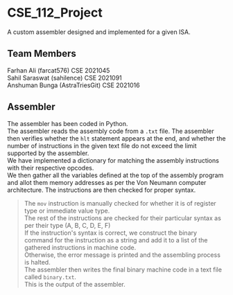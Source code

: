 # CSE_112_Project
A custom assembler designed and implemented for a given ISA.

## Team Members
Farhan Ali     (farcat576)      CSE 2021045   
Sahil Saraswat (sahilence)      CSE 2021091   
Anshuman Bunga (AstraTriesGit)  CSE 2021016   

## Assembler
The assembler has been coded in Python.    
The assembler reads the assembly code from a `.txt` file. The assembler then verifies whether the `hlt` statement appears at the end, and whether the number of instructions in the given text file do not exceed the limit supported by the assembler.   
We have implemented a dictionary for matching the assembly instructions with their respective opcodes.   
We then gather all the variables defined at the top of the assembly program and allot them memory addresses as per the Von Neumann computer architecture.
The instructions are then checked for proper syntax.   
> The `mov` instruction is manually checked for whether it is of register type or immediate value type.   
> The rest of the instructions are checked for their particular syntax as per their type (A, B, C, D, E, F)   
> If the instruction's syntax is correct, we construct the binary command for the instruction as a string and add it to a list of the gathered instructions in machine code.   
> Otherwise, the error message is printed and the assembling process is halted.   
The assembler then writes the final binary machine code in a text file called `binary.txt`.   
This is the output of the assembler.
